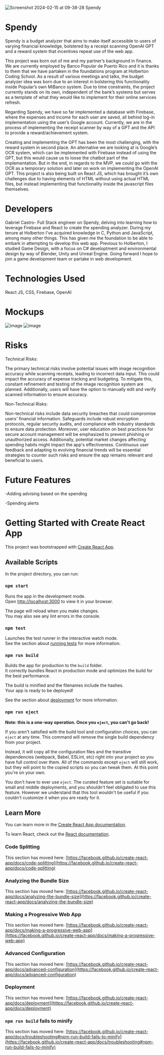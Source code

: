 ![Screenshot 2024-02-15 at 09-38-28 Spendy](https://github.com/ThatFireBoi/spendy/assets/132520554/0ff738ad-cac6-4292-bee5-70b9f64adb50)

# Spendy

Spendy is a budget analyzer that aims to make itself accessible to users of varying financial knowledge, bolstered by a receipt scanning OpenAI GPT and a reward system that incentives repeat use of the web app.

This project was born out of me and my partner’s background in finance. We are currently employed by Banco Popular de Puerto Rico and it is thanks to them that we have partaken in the foundations program at Holberton Coding School. As a result of various meetings and talks, the budget analyzer idea was born due to an interest in bolstering this functionality inside Popular’s own MiBanco system. Due to time constraints, the project currently stands on its own, independent of the bank’s systems but serves as a template of what they would like to implement for their online services refresh.

Regarding Spendy, we have so far implemented a database with Firebase, where the expenses and income for each user are saved, all behind log-in implementation using the user’s Google account. Currently, we are in the process of implementing the receipt scanner by way of a GPT and the API to provide a reward/achievement system. 

Creating and implementing the GPT has been the most challenging, with the reward system in second place. An alternative we are looking at is Google’s OCR system, which can be implemented with Firebase instead of using the GPT, but this would cause us to loose the chatbot part of the implementation. But in the end, in regards to the MVP, we could go with the OCR as a temporary solution and later on work on implementing the OpenAI GPT. This project is also being built on React JS, which has brought it’s own challenges due to having elements of HTML without using actual HTML files, but instead implementing that functionality inside the javascript files themselves.

# Developers

Gabriel Castro- Full Stack engineer on Spendy, delving into learning how to leverage Firebase and React to create the spending analyzer. During my tenure at Holberton I've acquired knowledge in C, Python and JavaScript, among many other things. This has given me the foundation to be able to embark in attempting to develop this web app. Previous to Holberton, I studied Game Design, with a focus on C# developtment and environmental design by way of Blender, Unity and Unreal Engine. Going forward I hope to join a game development team or partake in web development. 

# Technologies Used

React JS, CSS, Firebase, OpenAI

# Mockups

![image](https://github.com/ThatFireBoi/spendy/assets/132520554/de7548e0-707d-474f-8a65-c3d46de9089c)
![image](https://github.com/ThatFireBoi/spendy/assets/132520554/d522eef6-e440-4eb9-8772-28b06009f3cc)

# Risks

Technical Risks:

The primary technical risks involve potential issues with image recognition accuracy while scanning receipts, leading to incorrect data input. This could impact the accuracy of expense tracking and budgeting. To mitigate this, constant refinement and testing of the image recognition system are planned. Additionally, users will have the option to manually edit and verify scanned information to ensure accuracy.

Non-Technical Risks:

Non-technical risks include data security breaches that could compromise users' financial information. Safeguards include robust encryption protocols, regular security audits, and compliance with industry standards to ensure data protection. Moreover, user education on best practices for secure account management will be emphasized to prevent phishing or unauthorized access.
Additionally, potential market changes affecting spending habits might impact the app's effectiveness. Continuous user feedback and adapting to evolving financial trends will be essential strategies to counter such risks and ensure the app remains relevant and beneficial to users.

# Future Features

-Adding advising based on the spending

-Spending alerts

# Getting Started with Create React App

This project was bootstrapped with [Create React App](https://github.com/facebook/create-react-app).

## Available Scripts

In the project directory, you can run:

### `npm start`

Runs the app in the development mode.\
Open [http://localhost:3000](http://localhost:3000) to view it in your browser.

The page will reload when you make changes.\
You may also see any lint errors in the console.

### `npm test`

Launches the test runner in the interactive watch mode.\
See the section about [running tests](https://facebook.github.io/create-react-app/docs/running-tests) for more information.

### `npm run build`

Builds the app for production to the `build` folder.\
It correctly bundles React in production mode and optimizes the build for the best performance.

The build is minified and the filenames include the hashes.\
Your app is ready to be deployed!

See the section about [deployment](https://facebook.github.io/create-react-app/docs/deployment) for more information.

### `npm run eject`

**Note: this is a one-way operation. Once you `eject`, you can't go back!**

If you aren't satisfied with the build tool and configuration choices, you can `eject` at any time. This command will remove the single build dependency from your project.

Instead, it will copy all the configuration files and the transitive dependencies (webpack, Babel, ESLint, etc) right into your project so you have full control over them. All of the commands except `eject` will still work, but they will point to the copied scripts so you can tweak them. At this point you're on your own.

You don't have to ever use `eject`. The curated feature set is suitable for small and middle deployments, and you shouldn't feel obligated to use this feature. However we understand that this tool wouldn't be useful if you couldn't customize it when you are ready for it.

## Learn More

You can learn more in the [Create React App documentation](https://facebook.github.io/create-react-app/docs/getting-started).

To learn React, check out the [React documentation](https://reactjs.org/).

### Code Splitting

This section has moved here: [https://facebook.github.io/create-react-app/docs/code-splitting](https://facebook.github.io/create-react-app/docs/code-splitting)

### Analyzing the Bundle Size

This section has moved here: [https://facebook.github.io/create-react-app/docs/analyzing-the-bundle-size](https://facebook.github.io/create-react-app/docs/analyzing-the-bundle-size)

### Making a Progressive Web App

This section has moved here: [https://facebook.github.io/create-react-app/docs/making-a-progressive-web-app](https://facebook.github.io/create-react-app/docs/making-a-progressive-web-app)

### Advanced Configuration

This section has moved here: [https://facebook.github.io/create-react-app/docs/advanced-configuration](https://facebook.github.io/create-react-app/docs/advanced-configuration)

### Deployment

This section has moved here: [https://facebook.github.io/create-react-app/docs/deployment](https://facebook.github.io/create-react-app/docs/deployment)

### `npm run build` fails to minify

This section has moved here: [https://facebook.github.io/create-react-app/docs/troubleshooting#npm-run-build-fails-to-minify](https://facebook.github.io/create-react-app/docs/troubleshooting#npm-run-build-fails-to-minify)

